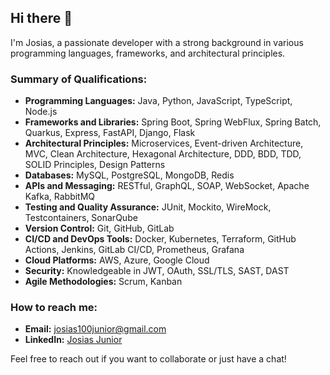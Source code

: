 <!--
**Jvnyor/Jvnyor** is a ✨ _special_ ✨ repository because its `README.md` (this file) appears on your GitHub profile.

Here are some ideas to get you started:

- 🔭 I’m currently working on ...
- 🌱 I’m currently learning ...
- 👯 I’m looking to collaborate on ...
- 🤔 I’m looking for help with ...
- 💬 Ask me about ...
- 📫 How to reach me: ...
- 😄 Pronouns: ...
- ⚡ Fun fact: ...
-->

## Hi there 👋

I'm Josias, a passionate developer with a strong background in various programming languages, frameworks, and architectural principles.

### Summary of Qualifications:

- **Programming Languages:** Java, Python, JavaScript, TypeScript, Node.js
- **Frameworks and Libraries:** Spring Boot, Spring WebFlux, Spring Batch, Quarkus, Express, FastAPI, Django, Flask
- **Architectural Principles:** Microservices, Event-driven Architecture, MVC, Clean Architecture, Hexagonal Architecture, DDD, BDD, TDD, SOLID Principles, Design Patterns
- **Databases:** MySQL, PostgreSQL, MongoDB, Redis
- **APIs and Messaging:** RESTful, GraphQL, SOAP, WebSocket, Apache Kafka, RabbitMQ
- **Testing and Quality Assurance:** JUnit, Mockito, WireMock, Testcontainers, SonarQube
- **Version Control:** Git, GitHub, GitLab
- **CI/CD and DevOps Tools:** Docker, Kubernetes, Terraform, GitHub Actions, Jenkins, GitLab CI/CD, Prometheus, Grafana
- **Cloud Platforms:** AWS, Azure, Google Cloud
- **Security:** Knowledgeable in JWT, OAuth, SSL/TLS, SAST, DAST
- **Agile Methodologies:** Scrum, Kanban 

### How to reach me:

- **Email:** [josias100junior@gmail.com](mailto:josias100junior@gmail.com)
- **LinkedIn:** [Josias Junior](https://linkedin.com/in/josias100junior)

Feel free to reach out if you want to collaborate or just have a chat!
